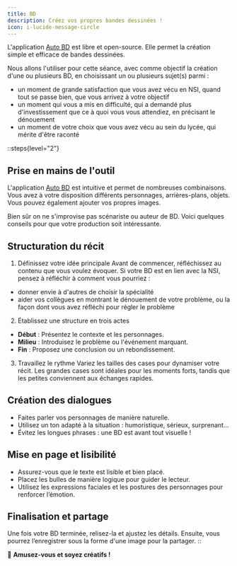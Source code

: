 ```yaml
---
title: BD 
description: Créez vos propres bandes dessinées !
icon: i-lucide-message-circle
---
```

L'application [Auto BD](https://educajou.forge.apps.education.fr/autobd/) est libre et open-source. Elle permet la création simple et efficace de bandes dessinées.

Nous allons l'utiliser pour cette séance, avec comme objectif la création d'une ou plusieurs BD, en choisissant un ou plusieurs sujet(s) parmi :
- un moment de grande satisfaction que vous avez vécu en NSI, quand tout se passe bien, que vous arrivez à votre objectif
- un moment qui vous a mis en difficulté, qui a demandé plus d'investissement que ce à quoi vous vous attendiez, en précisant le dénouement
- un moment de votre choix que vous avez vécu au sein du lycée, qui mérite d'être raconté

::steps{level="2"}
## Prise en mains de l'outil
L'application [Auto BD](https://educajou.forge.apps.education.fr/autobd/) est intuitive et permet de nombreuses combinaisons. Vous avez à votre disposition différents personnages, arrières-plans, objets. Vous pouvez également ajouter vos propres images.

Bien sûr on ne s'improvise pas scénariste ou auteur de BD. Voici quelques conseils pour que votre production soit intéressante.

## Structuration du récit
1. Définissez votre idée principale
Avant de commencer, réfléchissez au contenu que vous voulez évoquer. Si votre BD est en lien avec la NSI, pensez à réfléchir à comment vous pourriez : 
- donner envie à d'autres de choisir la spécialité
- aider vos collègues en montrant le dénouement de votre problème, ou la façon dont vous avez réfléchi pour régler le problème

2. Établissez une structure en trois actes
- **Début** : Présentez le contexte et les personnages.  
- **Milieu** : Introduisez le problème ou l'événement marquant.  
- **Fin** : Proposez une conclusion ou un rebondissement.

3. Travaillez le rythme
   Variez les tailles des cases pour dynamiser votre récit. Les grandes cases sont idéales pour les moments forts, tandis que les petites conviennent aux échanges rapides.

## Création des dialogues
- Faites parler vos personnages de manière naturelle.  
- Utilisez un ton adapté à la situation : humoristique, sérieux, surprenant...  
- Évitez les longues phrases : une BD est avant tout visuelle !  

## Mise en page et lisibilité
- Assurez-vous que le texte est lisible et bien placé.  
- Placez les bulles de manière logique pour guider le lecteur.  
- Utilisez les expressions faciales et les postures des personnages pour renforcer l’émotion.  

## Finalisation et partage
Une fois votre BD terminée, relisez-la et ajustez les détails. Ensuite, vous pourrez l’enregistrer sous la forme d'une image pour la partager.
::

📢 **Amusez-vous et soyez créatifs !**